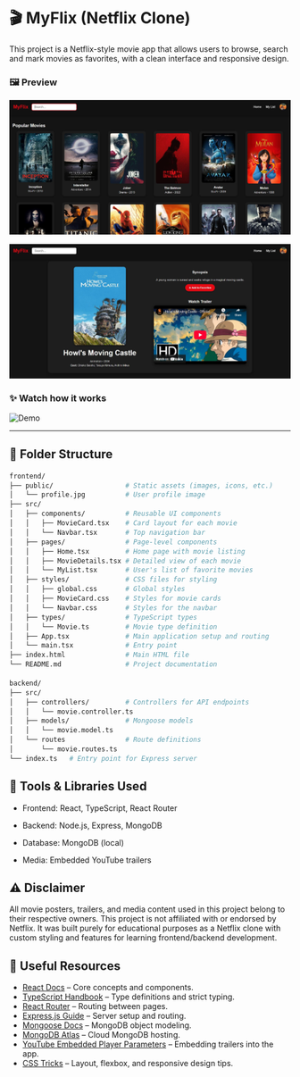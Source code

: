 # 🎬 MyFlix (Netflix Clone)

This project is a Netflix-style movie app that allows users to browse, search and mark movies as favorites, with a clean interface and responsive design.

### 🖼️ Preview

![demo1](./assets/demo1.JPG)

![demo2](./assets/demo2.JPG)

### ✨ Watch how it works

![Demo](./assets/demo.gif)

---

## 📁 Folder Structure

```bash
frontend/
├── public/                  # Static assets (images, icons, etc.)
│   └── profile.jpg          # User profile image
├── src/
│   ├── components/          # Reusable UI components
│   │   ├── MovieCard.tsx    # Card layout for each movie
│   │   └── Navbar.tsx       # Top navigation bar
│   ├── pages/               # Page-level components
│   │   ├── Home.tsx         # Home page with movie listing
│   │   ├── MovieDetails.tsx # Detailed view of each movie
│   │   └── MyList.tsx       # User's list of favorite movies
│   ├── styles/              # CSS files for styling
│   │   ├── global.css       # Global styles
│   │   ├── MovieCard.css    # Styles for movie cards
│   │   └── Navbar.css       # Styles for the navbar
│   ├── types/               # TypeScript types
│   │   └── Movie.ts         # Movie type definition
│   ├── App.tsx              # Main application setup and routing
│   └── main.tsx             # Entry point
├── index.html               # Main HTML file
└── README.md                # Project documentation

backend/
├── src/
│   ├── controllers/         # Controllers for API endpoints
│   │   └── movie.controller.ts
│   ├── models/              # Mongoose models
│   │   └── movie.model.ts
│   └── routes               # Route definitions
│       └── movie.routes.ts
└── index.ts   # Entry point for Express server
```


## 🔧 Tools & Libraries Used

- Frontend: React, TypeScript, React Router

- Backend: Node.js, Express, MongoDB

- Database: MongoDB (local)

- Media: Embedded YouTube trailers

## ⚠️ Disclaimer

All movie posters, trailers, and media content used in this project belong to their respective owners.
This project is not affiliated with or endorsed by Netflix.
It was built purely for educational purposes as a Netflix clone with custom styling and features for learning frontend/backend development.

## 🔗 Useful Resources

- [React Docs](https://reactjs.org/docs/getting-started.html) – Core concepts and components.
- [TypeScript Handbook](https://www.typescriptlang.org/docs/) – Type definitions and strict typing.
- [React Router](https://reactrouter.com/en/main) – Routing between pages.
- [Express.js Guide](https://expressjs.com/en/starter/installing.html) – Server setup and routing.
- [Mongoose Docs](https://mongoosejs.com/docs/guide.html) – MongoDB object modeling.
- [MongoDB Atlas](https://www.mongodb.com/atlas/database) – Cloud MongoDB hosting.
- [YouTube Embedded Player Parameters](https://developers.google.com/youtube/player_parameters) – Embedding trailers into the app.
- [CSS Tricks](https://css-tricks.com/) – Layout, flexbox, and responsive design tips.
